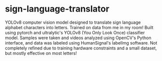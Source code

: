 # sign-language-translator
YOLOv8 computer vision model designed to translate sign language alphabet characters into letters. Trained on data from me in my room!
Built using pytorch and ultralytic's YOLOv8 (You Only Look Once) classifier model. Samples were taken and videos analyzed using OpenCV's 
Python interface, and data was labeled using HumanSignal's labelImg software. Not completely refined due to training hardware constraints
and a small dataset, but mostly effective on most letters!

